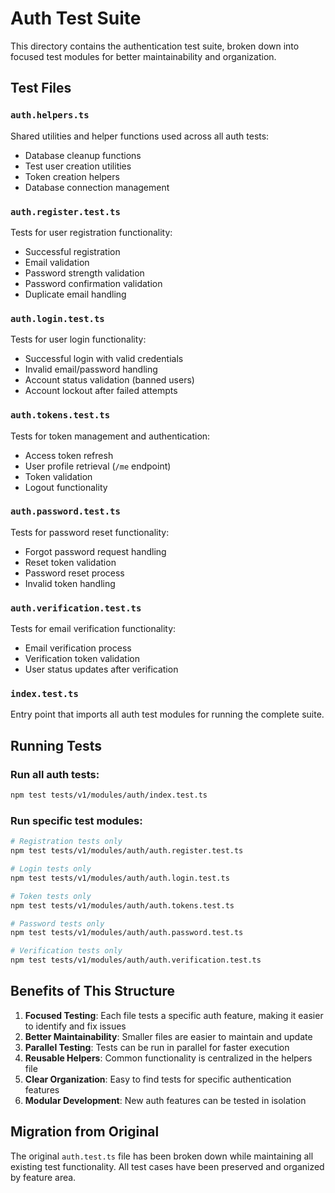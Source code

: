 # Auth Test Suite

This directory contains the authentication test suite, broken down into focused test modules for better maintainability and organization.

## Test Files

### `auth.helpers.ts`

Shared utilities and helper functions used across all auth tests:

- Database cleanup functions
- Test user creation utilities
- Token creation helpers
- Database connection management

### `auth.register.test.ts`

Tests for user registration functionality:

- Successful registration
- Email validation
- Password strength validation
- Password confirmation validation
- Duplicate email handling

### `auth.login.test.ts`

Tests for user login functionality:

- Successful login with valid credentials
- Invalid email/password handling
- Account status validation (banned users)
- Account lockout after failed attempts

### `auth.tokens.test.ts`

Tests for token management and authentication:

- Access token refresh
- User profile retrieval (`/me` endpoint)
- Token validation
- Logout functionality

### `auth.password.test.ts`

Tests for password reset functionality:

- Forgot password request handling
- Reset token validation
- Password reset process
- Invalid token handling

### `auth.verification.test.ts`

Tests for email verification functionality:

- Email verification process
- Verification token validation
- User status updates after verification

### `index.test.ts`

Entry point that imports all auth test modules for running the complete suite.

## Running Tests

### Run all auth tests:

```bash
npm test tests/v1/modules/auth/index.test.ts
```

### Run specific test modules:

```bash
# Registration tests only
npm test tests/v1/modules/auth/auth.register.test.ts

# Login tests only
npm test tests/v1/modules/auth/auth.login.test.ts

# Token tests only
npm test tests/v1/modules/auth/auth.tokens.test.ts

# Password tests only
npm test tests/v1/modules/auth/auth.password.test.ts

# Verification tests only
npm test tests/v1/modules/auth/auth.verification.test.ts
```

## Benefits of This Structure

1. **Focused Testing**: Each file tests a specific auth feature, making it easier to identify and fix issues
2. **Better Maintainability**: Smaller files are easier to maintain and update
3. **Parallel Testing**: Tests can be run in parallel for faster execution
4. **Reusable Helpers**: Common functionality is centralized in the helpers file
5. **Clear Organization**: Easy to find tests for specific authentication features
6. **Modular Development**: New auth features can be tested in isolation

## Migration from Original

The original `auth.test.ts` file has been broken down while maintaining all existing test functionality. All test cases have been preserved and organized by feature area.
